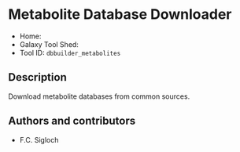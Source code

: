 # Metabolite Database Downloader

* Home:
* Galaxy Tool Shed:
* Tool ID: `dbbuilder_metabolites`


## Description

Download metabolite databases from common sources.

## Authors and contributors

- F.C. Sigloch

